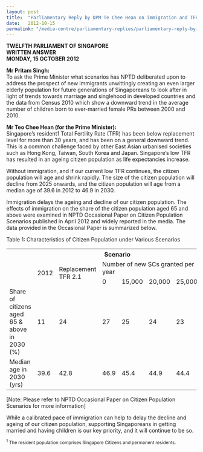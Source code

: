 ```yaml
---
layout: post
title:  "Parliamentary Reply by DPM Te Chee Hean on immigration and TFR issues"
date:   2012-10-15
permalink: "/media-centre/parliamentary-replies/parliamentary-reply-by-dpm-teo-chee-hean-on-immigration-and-tfr-issues"
---
```


**TWELFTH PARLIAMENT OF SINGAPORE  
WRITTEN ANSWER  
MONDAY, 15 OCTOBER 2012**

**Mr Pritam Singh:**  
To ask the Prime Minister what scenarios has NPTD deliberated upon to address the prospect of new immigrants unwittingly creating an even larger elderly population for future generations of Singaporeans to look after in light of trends towards marriage and singlehood in developed countries and the data from Census 2010 which show a downward trend in the average number of children born to ever-married female PRs between 2000 and 2010.

**Mr Teo Chee Hean (for the Prime Minister):**   
Singapore’s resident1 Total Fertility Rate (TFR) has been below replacement level for more than 30 years, and has been on a general downward trend. This is a common challenge faced by other East Asian urbanised societies such as Hong Kong, Taiwan, South Korea and Japan. Singapore’s low TFR has resulted in an ageing citizen population as life expectancies increase.

Without immigration, and if our current low TFR continues, the citizen population will age and shrink rapidly. The size of the citizen population will decline from 2025 onwards, and the citizen population will age from a median age of 39.6 in 2012 to 46.9 in 2030. 

Immigration delays the ageing and decline of our citizen population. The effects of immigration on the share of the citizen population aged 65 and above were examined in NPTD Occasional Paper on Citizen Population Scenarios published in April 2012 and widely reported in the media. The data provided in the Occasional Paper is summarized below.

Table 1: Characteristics of Citizen Population under Various Scenarios

<table class="table-h">  <tr>    <th> </th>    <th colspan="6"> Scenario </th>  </tr>

<tr>    <td rowspan="2"> </td>    <td rowspan="2">2012</td> <td rowspan="2">Replacement TFR 2.1</td> <td colspan="4"> Number of new SCs granted per year</td> </tr> 

<tr>    <td>0 </td> <td>15,000 </td> <td>20,000 </td> <td>25,000 </td> </tr>

<tr>    <td>Share of citizens aged 65 & above in 2030 (%)</td> <td>11</td> <td>24</td> <td>27</td> <td>25</td> <td>24</td>
<td>23</td> </tr>

<tr>    <td>Median age in 2030 (yrs)</td> <td>39.6</td> <td>42.8</td> <td>46.9</td> <td>45.4</td> <td>44.9</td>
<td>44.4</td> </tr>

</table>

[Note: Please refer to NPTD Occasional Paper on Citizen Population Scenarios for more information]

While a calibrated pace of immigration can help to delay the decline and ageing of our citizen population, supporting Singaporeans in getting married and having children is our key priority, and it will continue to be so.

<sub><sup>1</sup> The resident population comprises Singapore Citizens and permanent residents.<sub>
  


